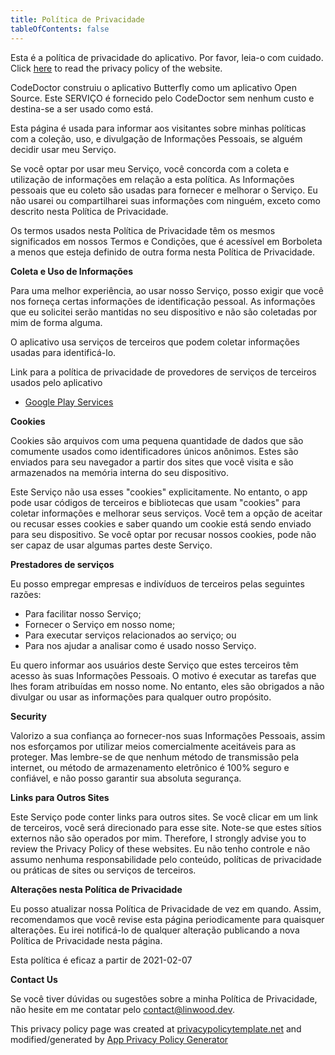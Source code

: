 ```yaml
---
title: Política de Privacidade
tableOfContents: false
---
```


Esta é a política de privacidade do aplicativo. Por favor, leia-o com cuidado.
Click [here](https://go.linwood.dev/privacypolicy) to read the privacy policy of the website.

CodeDoctor construiu o aplicativo Butterfly como um aplicativo Open Source. Este SERVIÇO é fornecido pelo CodeDoctor sem nenhum custo e destina-se a ser usado como está.

Esta página é usada para informar aos visitantes sobre minhas políticas com a coleção, uso, e divulgação de Informações Pessoais, se alguém decidir usar meu Serviço.

Se você optar por usar meu Serviço, você concorda com a coleta e utilização de informações em relação a esta política. As Informações pessoais que eu coleto são usadas para fornecer e melhorar o Serviço. Eu não usarei ou compartilharei suas informações com ninguém, exceto como descrito nesta Política de Privacidade.

Os termos usados nesta Política de Privacidade têm os mesmos significados em nossos Termos e Condições, que é acessível em Borboleta a menos que esteja definido de outra forma nesta Política de Privacidade.

**Coleta e Uso de Informações**

Para uma melhor experiência, ao usar nosso Serviço, posso exigir que você nos forneça certas informações de identificação pessoal. As informações que eu solicitei serão mantidas no seu dispositivo e não são coletadas por mim de forma alguma.

O aplicativo usa serviços de terceiros que podem coletar informações usadas para identificá-lo.

Link para a política de privacidade de provedores de serviços de terceiros usados pelo aplicativo

- [Google Play Services](https://www.google.com/policies/privacy/)

**Cookies**

Cookies são arquivos com uma pequena quantidade de dados que são comumente usados como identificadores únicos anônimos. Estes são enviados para seu navegador a partir dos sites que você visita e são armazenados na memória interna do seu dispositivo.

Este Serviço não usa esses "cookies" explicitamente. No entanto, o app pode usar códigos de terceiros e bibliotecas que usam "cookies" para coletar informações e melhorar seus serviços. Você tem a opção de aceitar ou recusar esses cookies e saber quando um cookie está sendo enviado para seu dispositivo. Se você optar por recusar nossos cookies, pode não ser capaz de usar algumas partes deste Serviço.

**Prestadores de serviços**

Eu posso empregar empresas e indivíduos de terceiros pelas seguintes razões:

- Para facilitar nosso Serviço;
- Fornecer o Serviço em nosso nome;
- Para executar serviços relacionados ao serviço; ou
- Para nos ajudar a analisar como é usado nosso Serviço.

Eu quero informar aos usuários deste Serviço que estes terceiros têm acesso às suas Informações Pessoais. O motivo é executar as tarefas que lhes foram atribuídas em nosso nome. No entanto, eles são obrigados a não divulgar ou usar as informações para qualquer outro propósito.

**Security**

Valorizo a sua confiança ao fornecer-nos suas Informações Pessoais, assim nos esforçamos por utilizar meios comercialmente aceitáveis para as proteger. Mas lembre-se de que nenhum método de transmissão pela internet, ou método de armazenamento eletrônico é 100% seguro e confiável, e não posso garantir sua absoluta segurança.

**Links para Outros Sites**

Este Serviço pode conter links para outros sites. Se você clicar em um link de terceiros, você será direcionado para esse site. Note-se que estes sítios externos não são operados por mim. Therefore, I strongly advise you to review the Privacy Policy of these websites. Eu não tenho controle e não assumo nenhuma responsabilidade pelo conteúdo, políticas de privacidade ou práticas de sites ou serviços de terceiros.

**Alterações nesta Política de Privacidade**

Eu posso atualizar nossa Política de Privacidade de vez em quando. Assim, recomendamos que você revise esta página periodicamente para quaisquer alterações. Eu irei notificá-lo de qualquer alteração publicando a nova Política de Privacidade nesta página.

Esta política é eficaz a partir de 2021-02-07

**Contact Us**

Se você tiver dúvidas ou sugestões sobre a minha Política de Privacidade, não hesite em me contatar pelo contact@linwood.dev.

This privacy policy page was created at [privacypolicytemplate.net](https://privacypolicytemplate.net) and modified/generated
by [App Privacy Policy Generator](https://app-privacy-policy-generator.nisrulz.com/)
